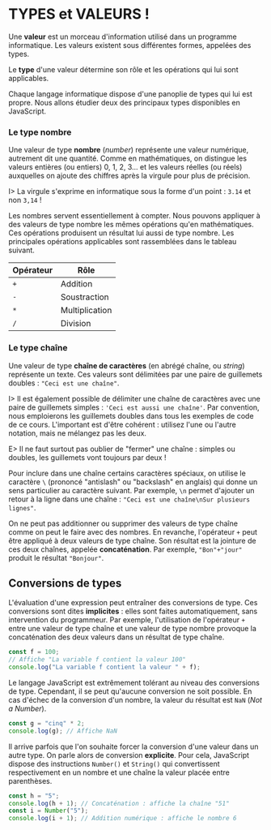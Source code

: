 TYPES et VALEURS !
==================

Une **valeur** est un morceau d'information utilisé dans un programme
informatique. Les valeurs existent sous différentes formes, appelées des
types.

Le **type** d'une valeur détermine son rôle et les opérations qui lui
sont applicables.

Chaque langage informatique dispose d'une panoplie de types qui lui est
propre. Nous allons étudier deux des principaux types disponibles en
JavaScript.

### Le type nombre

Une valeur de type **nombre** (*number*) représente une valeur
numérique, autrement dit une quantité. Comme en mathématiques, on
distingue les valeurs entières (ou entiers) 0, 1, 2, 3... et les valeurs
réelles (ou réels) auxquelles on ajoute des chiffres après la virgule
pour plus de précision.

I&gt; La virgule s'exprime en informatique sous la forme d'un point :
`3.14` et non `3,14` !

Les nombres servent essentiellement à compter. Nous pouvons appliquer à
des valeurs de type nombre les mêmes opérations qu'en mathématiques. Ces
opérations produisent un résultat lui aussi de type nombre. Les
principales opérations applicables sont rassemblées dans le tableau
suivant.

| Opérateur | Rôle           |
|-----------|----------------|
| `+`       | Addition       |
| `-`       | Soustraction   |
| `*`       | Multiplication |
| `/`       | Division       |

### Le type chaîne

Une valeur de type **chaîne de caractères** (en abrégé chaîne, ou
*string*) représente un texte. Ces valeurs sont délimitées par une paire
de guillemets doubles : `"Ceci est une chaîne"`.

I&gt; Il est également possible de délimiter une chaîne de caractères
avec une paire de guillemets simples : `'Ceci est aussi une chaîne'`.
Par convention, nous emploierons les guillemets doubles dans tous les
exemples de code de ce cours. L'important est d'être cohérent : utilisez
l'une ou l'autre notation, mais ne mélangez pas les deux.

E&gt; Il ne faut surtout pas oublier de "fermer" une chaîne : simples ou
doubles, les guillemets vont toujours par deux !

Pour inclure dans une chaîne certains caractères spéciaux, on utilise le
caractère `\` (prononcé "antislash" ou "backslash" en anglais) qui donne
un sens particulier au caractère suivant. Par exemple, `\n` permet
d'ajouter un retour à la ligne dans une chaîne :
`"Ceci est une chaîne\nSur plusieurs lignes"`.

On ne peut pas additionner ou supprimer des valeurs de type chaîne comme
on peut le faire avec des nombres. En revanche, l'opérateur `+` peut
être appliqué à deux valeurs de type chaîne. Son résultat est la
jointure de ces deux chaînes, appelée **concaténation**. Par exemple,
`"Bon"+"jour"` produit le résultat `"Bonjour"`.

Conversions de types
--------------------

L'évaluation d'une expression peut entraîner des conversions de type.
Ces conversions sont dites **implicites** : elles sont faites
automatiquement, sans intervention du programmeur. Par exemple,
l'utilisation de l'opérateur `+` entre une valeur de type chaîne et une
valeur de type nombre provoque la concaténation des deux valeurs dans un
résultat de type chaîne.

``` js
const f = 100;
// Affiche "La variable f contient la valeur 100"
console.log("La variable f contient la valeur " + f);
```

Le langage JavaScript est extrêmement tolérant au niveau des conversions
de type. Cependant, il se peut qu'aucune conversion ne soit possible. En
cas d'échec de la conversion d'un nombre, la valeur du résultat est
`NaN` (*Not a Number*).

``` js
const g = "cinq" * 2;
console.log(g); // Affiche NaN
```

Il arrive parfois que l'on souhaite forcer la conversion d'une valeur
dans un autre type. On parle alors de conversion **explicite**. Pour
cela, JavaScript dispose des instructions `Number()` et `String()` qui
convertissent respectivement en un nombre et une chaîne la valeur placée
entre parenthèses.

``` js
const h = "5";
console.log(h + 1); // Concaténation : affiche la chaîne "51"
const i = Number("5");
console.log(i + 1); // Addition numérique : affiche le nombre 6
```
